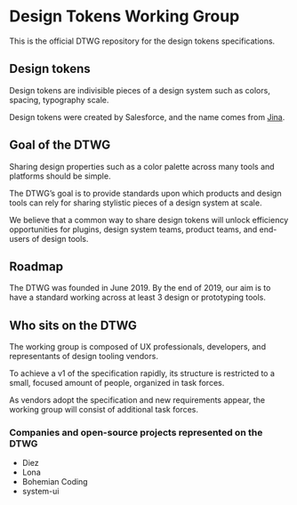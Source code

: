 # Design Tokens Working Group

This is the official DTWG repository for the design tokens specifications.

## Design tokens

Design tokens are indivisible pieces of a design system such as colors, spacing, typography scale.

Design tokens were created by Salesforce, and the name comes from [Jina](https://twitter.com/jina).

## Goal of the DTWG

Sharing design properties such as a color palette across many tools and platforms should be simple.

The DTWG’s goal is to provide standards upon which products and design tools can rely for sharing stylistic pieces of a design system at scale.

We believe that a common way to share design tokens will unlock efficiency opportunities for plugins, design system teams, product teams, and end-users of design tools.

## Roadmap

The DTWG was founded in June 2019. By the end of 2019, our aim is to have a standard working across at least 3 design or prototyping tools.

## Who sits on the DTWG

The working group is composed of UX professionals, developers, and representants of design tooling vendors.

To achieve a v1 of the specification rapidly, its structure is restricted to a small, focused amount of people, organized in task forces.

As vendors adopt the specification and new requirements appear, the working group will consist of additional task forces.

### Companies and open-source projects represented on the DTWG

- Diez
- Lona
- Bohemian Coding
- system-ui
